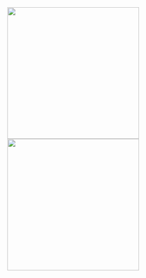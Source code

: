 <div id="header" align="left">
  <img src="https://media.giphy.com/media/v1.Y2lkPTc5MGI3NjExdDJlaHFid3RzOHc0ZHJxcnExaTg5N2xvZ2htOXJqYml0dDZ1Y2YxbCZlcD12MV9pbnRlcm5hbF9naWZfYnlfaWQmY3Q9Zw/C29x85JlZIyTBNGviH/giphy.gif" width="300"/>
  <img src="https://media.giphy.com/media/Ky5aVxTXGxma32IAfN/giphy.gif" width="300"/>
</div>
